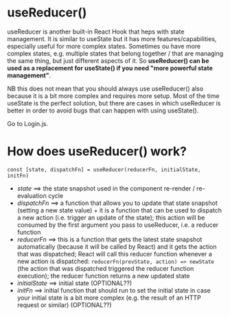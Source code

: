 # useReducer()
useReducer is another built-in React Hook that heps with state management. It is similar to useState but it has more features/capabilities, especially useful for more complex states. Sometimes ou have more complex states, e.g. multiple states that belong together / that are managing the same thing, but just different aspects of it.
So **useReducer() can be used as a replacement for useState() if you need "more powerful state management"**.

NB this does not mean that you should always use useReducer() also because it is a bit more complex and requires more setup. Most of the time useState is the perfect solution, but there are cases in which useReducer is better in order to avoid bugs that can happen with using useState().

Go to Login.js.

# How does useReducer() work?

```
const [state, dispatchFn] = useReducer(reducerFn, initialState, initFn)

```
- *state* ==> the state snapshot used in the component re-render / re-evaluation cycle
- *dispatchFn* ==> a function that allows you to update that state snapshot (setting a new state value) + it is a function that can be used to dispatch a new action (i.e. trigger an update of the state); this action will be consumed by the first argument you pass to useReducer, i.e. a reducer function
- *reducerFn* ==> this is a function that gets the latest state snapshot automatically (because it will be called by React) and it gets the action that was dispatched; React will call this reducer function whenever a new action is dispatched: `reducerFn(prevState, action) => newState` (the action that was dispatched triggered the reducer function execution); the reducer function returns a new updated state
- *initialState* ==> initial state (OPTIONAL??)
- *initFn* ==> initial function that should run to set the initial state in case your initial state is a bit more complex (e.g. the result of an HTTP request or similar) (OPTIONAL??)